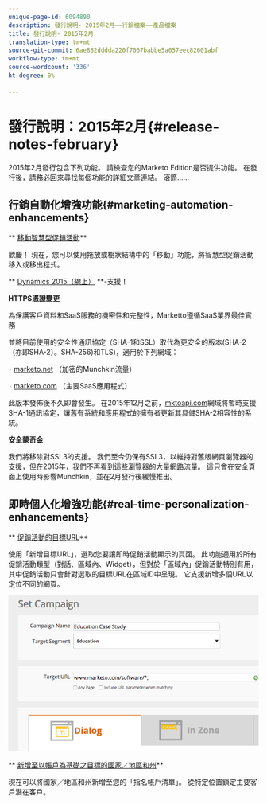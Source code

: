 ```yaml
---
unique-page-id: 6094890
description: 發行說明- 2015年2月——行銷檔案——產品檔案
title: 發行說明- 2015年2月
translation-type: tm+mt
source-git-commit: 6ae882dddda220f7067babbe5a057eec82601abf
workflow-type: tm+mt
source-wordcount: '336'
ht-degree: 0%

---
```



# 發行說明：2015年2月{#release-notes-february}

2015年2月發行包含下列功能。 請檢查您的Marketo Edition是否提供功能。 在發行後，請務必回來尋找每個功能的詳細文章連結。 滾筒……

## 行銷自動化增強功能{#marketing-automation-enhancements}

** [移動智慧型促銷活動](../../product-docs/core-marketo-concepts/smart-campaigns/using-smart-campaigns/move-a-smart-campaign.md)**

歡慶！ 現在，您可以使用拖放或樹狀結構中的「移動」功能，將智慧型促銷活動移入或移出程式。

** [Dynamics 2015（線上）](https://docs.marketo.com/display/docs/microsoft+dynamics+2013+on-premises) **-支援！

**HTTPS憑證變更**

為保護客戶資料和SaaS服務的機密性和完整性，Marketto遵循SaaS業界最佳實務

並將目前使用的安全性通訊協定（SHA-1和SSL）取代為更安全的版本(SHA-2（亦即SHA-2）。SHA-256)和TLS)，適用於下列網域：

`·` [marketo.net](https://marketo.net) （加密的Munchkin流量）

`·` [marketo.com](https://marketo.com) （主要SaaS應用程式）

此版本發佈後不久即會發生。 在2015年12月之前，[mktoapi.com](https://mktoapi.com)網域將暫時支援SHA-1通訊協定，讓舊有系統和應用程式的擁有者更新其具備SHA-2相容性的系統。

**安全蒙奇金**

我們將移除對SSL3的支援。 我們至今仍保有SSL3，以維持對舊版網頁瀏覽器的支援，但在2015年，我們不再看到這些瀏覽器的大量網路流量。 這只會在安全頁面上使用時影響Munchkin，並在2月發行後緩慢推出。

## 即時個人化增強功能{#real-time-personalization-enhancements}

** [促銷活動的目標URL](../../product-docs/web-personalization/working-with-web-campaigns/adding-a-target-url-to-a-web-campaign.md)**

使用「新增目標URL」，選取您要讓即時促銷活動顯示的頁面。 此功能適用於所有促銷活動類型（對話、區域內、Widget），但對於「區域內」促銷活動特別有用，其中促銷活動只會針對選取的目標URL在區域ID中呈現。 它支援新增多個URL以定位不同的網頁。

![](assets/image2015-2-19-11-3a0-3a30.png)

** [新增至以帳戶為基礎之目標的國家／地區和州](https://docs.marketo.com/display/DOCS/View+a+Named+Account+List)**

現在可以將國家／地區和州新增至您的「指名帳戶清單」。 從特定位置鎖定主要客戶潛在客戶。
